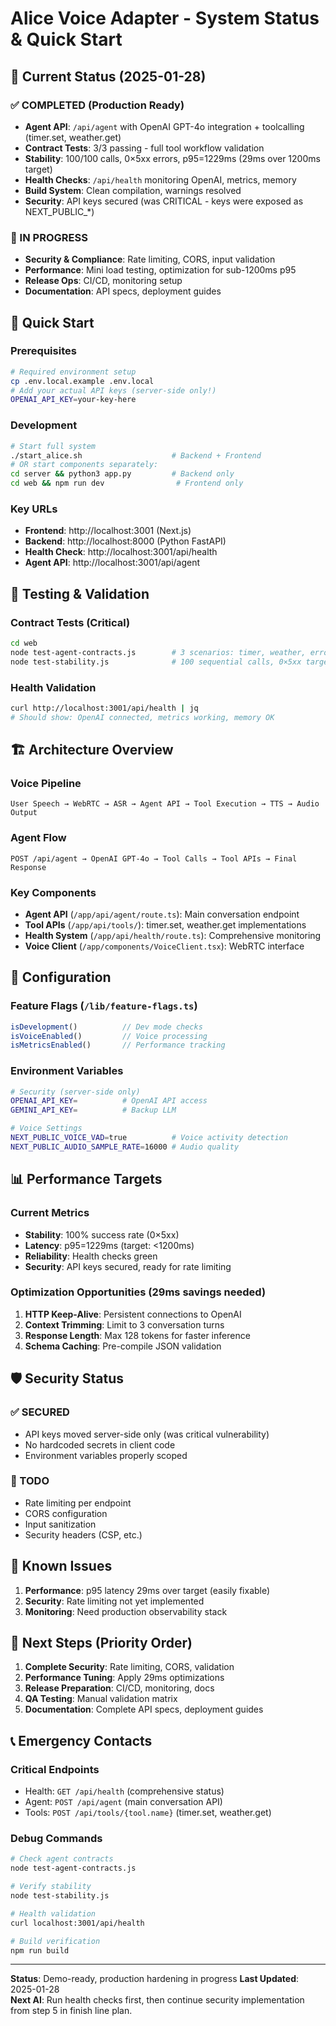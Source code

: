 # Alice Voice Adapter - System Status & Quick Start

## 🎯 Current Status (2025-01-28)

### ✅ COMPLETED (Production Ready)
- **Agent API**: `/api/agent` with OpenAI GPT-4o integration + toolcalling (timer.set, weather.get)
- **Contract Tests**: 3/3 passing - full tool workflow validation
- **Stability**: 100/100 calls, 0×5xx errors, p95=1229ms (29ms over 1200ms target)
- **Health Checks**: `/api/health` monitoring OpenAI, metrics, memory
- **Build System**: Clean compilation, warnings resolved
- **Security**: API keys secured (was CRITICAL - keys were exposed as NEXT_PUBLIC_*)

### 🔄 IN PROGRESS  
- **Security & Compliance**: Rate limiting, CORS, input validation
- **Performance**: Mini load testing, optimization for sub-1200ms p95
- **Release Ops**: CI/CD, monitoring setup
- **Documentation**: API specs, deployment guides

## 🚀 Quick Start

### Prerequisites
```bash
# Required environment setup
cp .env.local.example .env.local
# Add your actual API keys (server-side only!)
OPENAI_API_KEY=your-key-here
```

### Development
```bash
# Start full system
./start_alice.sh                    # Backend + Frontend
# OR start components separately:
cd server && python3 app.py         # Backend only
cd web && npm run dev                # Frontend only
```

### Key URLs
- **Frontend**: http://localhost:3001 (Next.js)
- **Backend**: http://localhost:8000 (Python FastAPI)
- **Health Check**: http://localhost:3001/api/health
- **Agent API**: http://localhost:3001/api/agent

## 🧪 Testing & Validation

### Contract Tests (Critical)
```bash
cd web
node test-agent-contracts.js        # 3 scenarios: timer, weather, error handling
node test-stability.js              # 100 sequential calls, 0×5xx target
```

### Health Validation
```bash
curl http://localhost:3001/api/health | jq
# Should show: OpenAI connected, metrics working, memory OK
```

## 🏗️ Architecture Overview

### Voice Pipeline
```
User Speech → WebRTC → ASR → Agent API → Tool Execution → TTS → Audio Output
```

### Agent Flow  
```
POST /api/agent → OpenAI GPT-4o → Tool Calls → Tool APIs → Final Response
```

### Key Components
- **Agent API** (`/app/api/agent/route.ts`): Main conversation endpoint
- **Tool APIs** (`/app/api/tools/`): timer.set, weather.get implementations  
- **Health System** (`/app/api/health/route.ts`): Comprehensive monitoring
- **Voice Client** (`/app/components/VoiceClient.tsx`): WebRTC interface

## 🔧 Configuration

### Feature Flags (`/lib/feature-flags.ts`)
```typescript
isDevelopment()          // Dev mode checks
isVoiceEnabled()         // Voice processing
isMetricsEnabled()       // Performance tracking
```

### Environment Variables
```bash
# Security (server-side only)
OPENAI_API_KEY=          # OpenAI API access
GEMINI_API_KEY=          # Backup LLM

# Voice Settings
NEXT_PUBLIC_VOICE_VAD=true          # Voice activity detection
NEXT_PUBLIC_AUDIO_SAMPLE_RATE=16000 # Audio quality
```

## 📊 Performance Targets

### Current Metrics
- **Stability**: 100% success rate (0×5xx)
- **Latency**: p95=1229ms (target: <1200ms)
- **Reliability**: Health checks green
- **Security**: API keys secured, ready for rate limiting

### Optimization Opportunities (29ms savings needed)
1. **HTTP Keep-Alive**: Persistent connections to OpenAI
2. **Context Trimming**: Limit to 3 conversation turns
3. **Response Length**: Max 128 tokens for faster inference
4. **Schema Caching**: Pre-compile JSON validation

## 🛡️ Security Status

### ✅ SECURED
- API keys moved server-side only (was critical vulnerability)
- No hardcoded secrets in client code
- Environment variables properly scoped

### 🔄 TODO
- Rate limiting per endpoint
- CORS configuration  
- Input sanitization
- Security headers (CSP, etc.)

## 🚨 Known Issues

1. **Performance**: p95 latency 29ms over target (easily fixable)
2. **Security**: Rate limiting not yet implemented
3. **Monitoring**: Need production observability stack

## 🔄 Next Steps (Priority Order)

1. **Complete Security**: Rate limiting, CORS, validation
2. **Performance Tuning**: Apply 29ms optimizations  
3. **Release Preparation**: CI/CD, monitoring, docs
4. **QA Testing**: Manual validation matrix
5. **Documentation**: Complete API specs, deployment guides

## 📞 Emergency Contacts

### Critical Endpoints
- Health: `GET /api/health` (comprehensive status)
- Agent: `POST /api/agent` (main conversation API)
- Tools: `POST /api/tools/{tool.name}` (timer.set, weather.get)

### Debug Commands
```bash
# Check agent contracts
node test-agent-contracts.js

# Verify stability  
node test-stability.js

# Health validation
curl localhost:3001/api/health

# Build verification
npm run build
```

---

**Status**: Demo-ready, production hardening in progress
**Last Updated**: 2025-01-28  
**Next AI**: Run health checks first, then continue security implementation from step 5 in finish line plan.